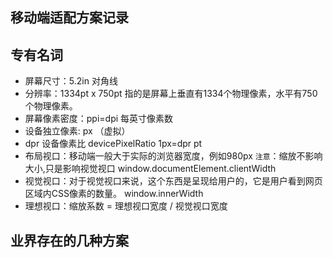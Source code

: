 ## 移动端适配方案记录

## 专有名词

* 屏幕尺寸：5.2in  对角线
* 分辨率：1334pt x 750pt 指的是屏幕上垂直有1334个物理像素，水平有750个物理像素。
* 屏幕像素密度：ppi=dpi 每英寸像素数
* 设备独立像素: px （虚拟）
* dpr  设备像素比 devicePixelRatio  1px=dpr pt
* 布局视口：移动端一般大于实际的浏览器宽度，例如980px `注意`：缩放不影响大小,只是影响视觉视口 window.documentElement.clientWidth
* 视觉视口：对于视觉视口来说，这个东西是呈现给用户的，它是用户看到网页区域内CSS像素的数量。 window.innerWidth
* 理想视口：缩放系数 = 理想视口宽度 / 视觉视口宽度

## 业界存在的几种方案